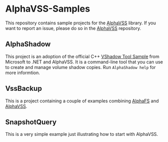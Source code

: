 # AlphaVSS-Samples

This repository contains sample projects for the [AlphaVSS](https://github.com/alphaleonis/AlphaVSS) library.  If you want to report an issue, please do so in the [AlphaVSS](https://github.com/alphaleonis/AlphaVSS) repository.

## AlphaShadow

This project is an adoption of the official C++ [VShadow Tool Sample](https://docs.microsoft.com/en-us/windows/win32/vss/vshadow-tool-and-sample) from Microsoft to 
.NET and AlphaVSS.  It  is a command-line tool that you can use to create and manage volume shadow copies.  Run `AlphaShadow help` for more informtion.

## VssBackup

This is a project containing a couple of examples combining [AlphaFS](https://github.com/alphaleonis/AlphaVSS) and [AlphaVSS](https://github.com/alphaleonis/AlphaVSS).

## SnapshotQuery

This is a very simple example just illustrating how to start with AlphaVSS.


